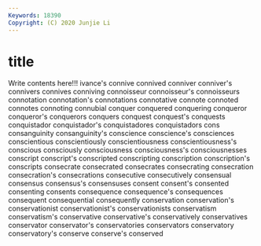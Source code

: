 ```yaml
---
Keywords: 18390
Copyright: (C) 2020 Junjie Li
---
```


# title

Write contents here!!!
ivance's 
connive 
connived 
conniver 
conniver's 
connivers
connives 
conniving 
connoisseur 
connoisseur's 
connoisseurs 
connotation 
connotation's 
connotations 
connotative 
connote
connoted 
connotes 
connoting 
connubial 
conquer 
conquered 
conquering 
conqueror 
conqueror's 
conquerors
conquers 
conquest 
conquest's 
conquests 
conquistador 
conquistador's 
conquistadores 
conquistadors 
cons 
consanguinity
consanguinity's 
conscience 
conscience's 
consciences 
conscientious 
conscientiously 
conscientiousness 
conscientiousness's 
conscious 
consciously
consciousness 
consciousness's 
consciousnesses 
conscript 
conscript's 
conscripted 
conscripting 
conscription 
conscription's 
conscripts
consecrate 
consecrated 
consecrates 
consecrating 
consecration 
consecration's 
consecrations 
consecutive 
consecutively 
consensual
consensus 
consensus's 
consensuses 
consent 
consent's 
consented 
consenting 
consents 
consequence 
consequence's
consequences 
consequent 
consequential 
consequently 
conservation 
conservation's 
conservationist 
conservationist's 
conservationists 
conservatism
conservatism's 
conservative 
conservative's 
conservatively 
conservatives 
conservator 
conservator's 
conservatories 
conservators 
conservatory
conservatory's 
conserve 
conserve's 
conserved 

